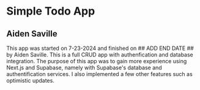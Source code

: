 # Simple Todo App

## Aiden Saville

This app was started on 7-23-2024 and finished on ## ADD END DATE ## by Aiden Saville. This is a full CRUD app with authenfication and database integration. The purpose of this app was to gain more experience using Next.js and Supabase, namely with Supabase's database and authentification services. I also implemented a few other features such as optimistic updates.
